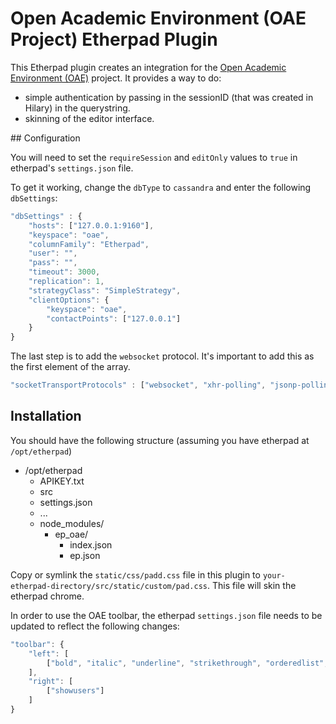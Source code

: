 # Open Academic Environment (OAE Project) Etherpad Plugin

This Etherpad plugin creates an integration for the [Open Academic Environment (OAE)](https://github.com/oaeproject/Hilary) project.
It provides a way to do:
 * simple authentication by passing in the sessionID (that was created in Hilary) in the querystring.
 * skinning of the editor interface.

## Configuration

You will need to set the `requireSession` and `editOnly` values to `true` in etherpad's `settings.json` file.

To get it working, change the `dbType` to `cassandra` and enter the following `dbSettings`:

```javascript
"dbSettings" : {
    "hosts": ["127.0.0.1:9160"],
    "keyspace": "oae",
    "columnFamily": "Etherpad",
    "user": "",
    "pass": "",
    "timeout": 3000,
    "replication": 1,
    "strategyClass": "SimpleStrategy",
    "clientOptions": {
        "keyspace": "oae",
        "contactPoints": ["127.0.0.1"]
    }
}
```

The last step is to add the `websocket` protocol. It's important to add this as the first element of the array.

```javascript
"socketTransportProtocols" : ["websocket", "xhr-polling", "jsonp-polling", "htmlfile"]
```

## Installation

You should have the following structure (assuming you have etherpad at `/opt/etherpad`)

* /opt/etherpad
    * APIKEY.txt
    * src
    * settings.json
    * ...
    * node_modules/
         * ep_oae/
              * index.json
              * ep.json

Copy or symlink the `static/css/padd.css` file in this plugin to `your-etherpad-directory/src/static/custom/pad.css`. This file will skin the etherpad chrome.

In order to use the OAE toolbar, the etherpad `settings.json` file needs to be updated to reflect the following changes:

```javascript
"toolbar": {
    "left": [
        ["bold", "italic", "underline", "strikethrough", "orderedlist", "unorderedlist", "indent", "outdent"]
    ],
    "right": [
        ["showusers"]
    ]
}
```
